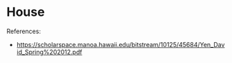 # House

References:

- https://scholarspace.manoa.hawaii.edu/bitstream/10125/45684/Yen_David_Spring%202012.pdf
